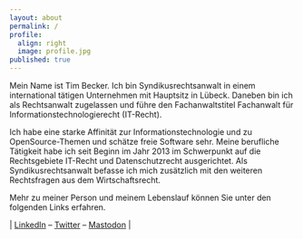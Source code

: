 ```yaml
---
layout: about
permalink: /
profile:
  align: right
  image: profile.jpg
published: true
---
```


Mein Name ist Tim Becker. Ich bin Syndikusrechtsanwalt in einem international tätigen Unternehmen mit Hauptsitz in Lübeck. Daneben bin ich als Rechtsanwalt zugelassen und führe den Fachanwaltstitel Fachanwalt für Informationstechnologierecht (IT-Recht).

Ich habe eine starke Affinität zur Informationstechnologie und zu OpenSource-Themen und schätze freie Software sehr. Meine berufliche Tätigkeit habe ich seit Beginn im Jahr 2013 im Schwerpunkt auf die Rechtsgebiete IT-Recht und Datenschutzrecht ausgerichtet. Als Syndikusrechtsanwalt befasse ich mich zusätzlich mit den weiteren Rechtsfragen aus dem Wirtschaftsrecht.

Mehr zu meiner Person und meinem Lebenslauf können Sie unter den folgenden Links erfahren.

| [LinkedIn](<https://www.linkedin.com/in/becker-tim/>) – [Twitter](<https://twitter.com/ra_tbecker>) – <a rel="me" href="https://digitalcourage.social/@timbecker">Mastodon</a> | 
